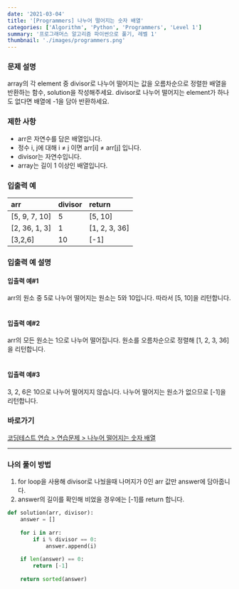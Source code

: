 ```yaml
---
date: '2021-03-04'
title: '[Programmers] 나누어 떨어지는 숫자 배열'
categories: ['Algorithm', 'Python', 'Programmers', 'Level 1']
summary: '프로그래머스 알고리즘 파이썬으로 풀기, 레벨 1'
thumbnail: './images/programmers.png'
---
```


### 문제 설명

array의 각 element 중 divisor로 나누어 떨어지는 값을 오름차순으로 정렬한 배열을 반환하는 함수, solution을 작성해주세요.
divisor로 나누어 떨어지는 element가 하나도 없다면 배열에 -1을 담아 반환하세요.

### 제한 사항

- arr은 자연수를 담은 배열입니다.
- 정수 i, j에 대해 i ≠ j 이면 arr[i] ≠ arr[j] 입니다.
- divisor는 자연수입니다.
- array는 길이 1 이상인 배열입니다.

### 입출력 예

| arr           | divisor | return        |
| :------------ | :------ | :------------ |
| [5, 9, 7, 10] | 5       | [5, 10]       |
| [2, 36, 1, 3] | 1       | [1, 2, 3, 36] |
| [3,2,6]       | 10      | [-1]          |

### 입출력 예 설명

#### 입출력 예#1
arr의 원소 중 5로 나누어 떨어지는 원소는 5와 10입니다. 따라서 [5, 10]을 리턴합니다.
<br/><br/>

#### 입출력 예#2
arr의 모든 원소는 1으로 나누어 떨어집니다. 원소를 오름차순으로 정렬해 [1, 2, 3, 36]을 리턴합니다.
<br/><br/>

#### 입출력 예#3
3, 2, 6은 10으로 나누어 떨어지지 않습니다. 나누어 떨어지는 원소가 없으므로 [-1]을 리턴합니다.

### 바로가기

[코딩테스트 연습 > 연습문제 > 나누어 떨어지는 숫자 배열](<https://programmers.co.kr/learn/courses/30/lessons/12910?language=python3>)

---

### 나의 풀이 방법

1. for loop을 사용해 divisor로 나눴을때 나머지가 0인 arr 값만 answer에 담아줍니다.
2. answer의 길이를 확인해 비었을 경우에는 [-1]를 return 합니다.

``` python
def solution(arr, divisor):
    answer = []
    
    for i in arr:
        if i % divisor == 0:
            answer.append(i)
    
    if len(answer) == 0:
        return [-1]
            
    return sorted(answer)
```
